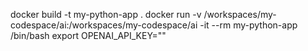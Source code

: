 docker build -t my-python-app .
docker run -v /workspaces/my-codespace/ai:/workspaces/my-codespace/ai -it --rm my-python-app /bin/bash 
export OPENAI_API_KEY=""